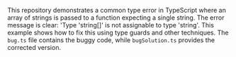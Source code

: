 This repository demonstrates a common type error in TypeScript where an array of strings is passed to a function expecting a single string.  The error message is clear: 'Type 'string[]' is not assignable to type 'string'.  This example shows how to fix this using type guards and other techniques.  The `bug.ts` file contains the buggy code, while `bugSolution.ts` provides the corrected version.